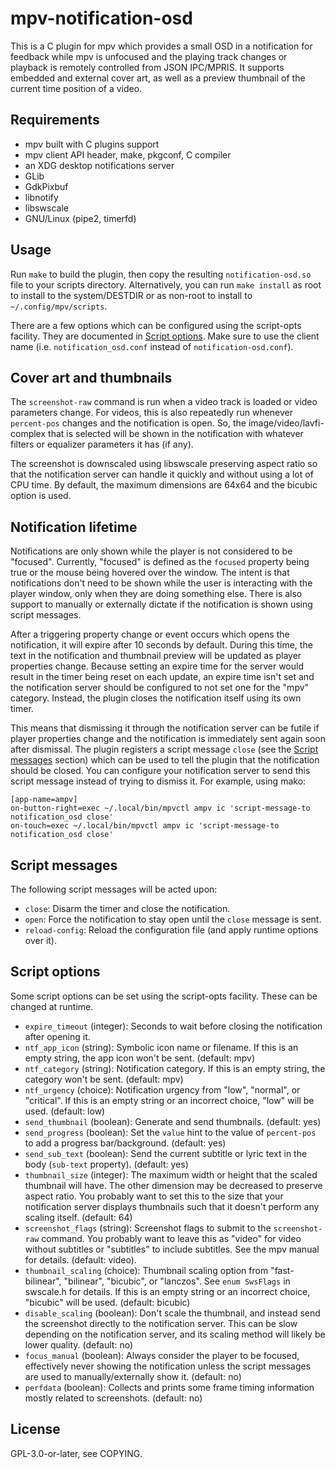 # mpv-notification-osd

This is a C plugin for mpv which provides a small OSD in a notification for
feedback while mpv is unfocused and the playing track changes or playback is
remotely controlled from JSON IPC/MPRIS. It supports embedded and external cover
art, as well as a preview thumbnail of the current time position of a video.

## Requirements

* mpv built with C plugins support
* mpv client API header, make, pkgconf, C compiler
* an XDG desktop notifications server
* GLib
* GdkPixbuf
* libnotify
* libswscale
* GNU/Linux (pipe2, timerfd)

## Usage

Run `make` to build the plugin, then copy the resulting `notification-osd.so`
file to your scripts directory. Alternatively, you can run `make install` as
root to install to the system/DESTDIR or as non-root to install to
`~/.config/mpv/scripts`.

There are a few options which can be configured using the script-opts facility.
They are documented in [Script options](#script-options). Make sure to use the
client name (i.e. `notification_osd.conf` instead of `notification-osd.conf`).

## Cover art and thumbnails

The `screenshot-raw` command is run when a video track is loaded or video
parameters change. For videos, this is also repeatedly run whenever
`percent-pos` changes and the notification is open. So, the
image/video/lavfi-complex that is selected will be shown in the notification
with whatever filters or equalizer parameters it has (if any).

The screenshot is downscaled using libswscale preserving aspect ratio so that
the notification server can handle it quickly and without using a lot of CPU
time. By default, the maximum dimensions are 64x64 and the bicubic option is
used.

## Notification lifetime

Notifications are only shown while the player is not considered to be "focused".
Currently, "focused" is defined as the `focused` property being true or the
mouse being hovered over the window. The intent is that notifications don't need
to be shown while the user is interacting with the player window, only when they
are doing something else. There is also support to manually or externally
dictate if the notification is shown using script messages.

After a triggering property change or event occurs which opens the
notification, it will expire after 10 seconds by default. During this time, the
text in the notification and thumbnail preview will be updated as player
properties change. Because setting an expire time for the server would result in
the timer being reset on each update, an expire time isn't set and the
notification server should be configured to not set one for the "mpv" category.
Instead, the plugin closes the notification itself using its own timer.

This means that dismissing it through the notification server can be futile if
player properties change and the notification is immediately sent again soon
after dismissal. The plugin registers a script message `close` (see the [Script
messages](#script-messages) section) which can be used to tell the plugin that
the notification should be closed. You can configure your notification server to
send this script message instead of trying to dismiss it. For example, using
mako:

```
[app-name=ampv]
on-button-right=exec ~/.local/bin/mpvctl ampv ic 'script-message-to notification_osd close'
on-touch=exec ~/.local/bin/mpvctl ampv ic 'script-message-to notification_osd close'
```

## Script messages

The following script messages will be acted upon:

* `close`: Disarm the timer and close the notification.
* `open`: Force the notification to stay open until the `close` message is sent.
* `reload-config`: Reload the configuration file (and apply runtime options over
  it).

## Script options

Some script options can be set using the script-opts facility. These can be
changed at runtime.

* `expire_timeout` (integer): Seconds to wait before closing the notification
  after opening it.
* `ntf_app_icon` (string): Symbolic icon name or filename. If this is an empty
  string, the app icon won't be sent. (default: mpv)
* `ntf_category` (string): Notification category. If this is an empty string,
  the category won't be sent. (default: mpv)
* `ntf_urgency` (choice): Notification urgency from "low", "normal", or
  "critical". If this is an empty string or an incorrect choice, "low" will be
  used. (default: low)
* `send_thumbnail` (boolean): Generate and send thumbnails. (default: yes)
* `send_progress` (boolean): Set the `value` hint to the value of `percent-pos`
  to add a progress bar/background. (default: yes)
* `send_sub_text` (boolean): Send the current subtitle or lyric text in the body
  (`sub-text` property). (default: yes)
* `thumbnail_size` (integer): The maximum width or height that the scaled
  thumbnail will have. The other dimension may be decreased to preserve aspect
  ratio. You probably want to set this to the size that your notification server
  displays thumbnails such that it doesn't perform any scaling itself. (default:
  64)
* `screenshot_flags` (string): Screenshot flags to submit to the
  `screenshot-raw` command. You probably want to leave this as "video" for video
  without subtitles or "subtitles" to include subtitles. See the mpv manual for
  details. (default: video).
* `thumbnail_scaling` (choice): Thumbnail scaling option from "fast-bilinear",
  "bilinear", "bicubic", or "lanczos". See `enum SwsFlags` in swscale.h for
  details. If this is an empty string or an incorrect choice, "bicubic" will be
  used. (default: bicubic)
* `disable_scaling` (boolean): Don't scale the thumbnail, and instead send the
  screenshot directly to the notification server. This can be slow depending on
  the notification server, and its scaling method will likely be lower quality.
  (default: no)
* `focus_manual` (boolean): Always consider the player to be focused,
  effectively never showing the notification unless the script messages are used
  to manually/externally show it. (default: no)
* `perfdata` (boolean): Collects and prints some frame timing information mostly
  related to screenshots. (default: no)

## License

GPL-3.0-or-later, see COPYING.
